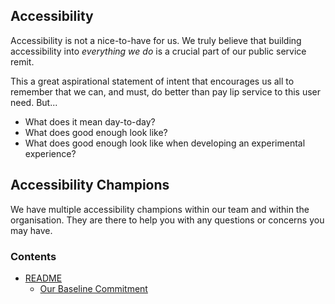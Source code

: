 ## Accessibility

Accessibility is not a nice-to-have for us. We truly believe that building accessibility into _everything we do_ is a crucial part of our public service remit.

This a great aspirational statement of intent that encourages us all to remember that we can, and must, do better than pay lip service to this user need. But...

* What does it mean day-to-day?
* What does good enough look like?
* What does good enough look like when developing an experimental experience?

## Accessibility Champions

We have multiple accessibility champions within our team and within the organisation. They are there to help you with any questions or concerns you may have.

### Contents
- [README](https://github.com/bbc/news-apps-playbook/blob/master/accessibility/README.md)
  - [Our Baseline Commitment](https://github.com/bbc/news-apps-playbook/blob/master/accessibility/baseline.md)
